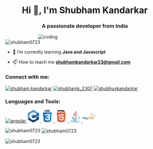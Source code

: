 <h1 align="center">Hi 👋, I'm Shubham Kandarkar</h1>
<h3 align="center">A passionate developer from India</h3>
<img align="right" alt="coding" width="400" src="https://th.bing.com/th/id/OIP.iNmEEsehwyQmNZWEEvjYvwHaH_?w=1000&h=1080&rs=1&pid=ImgDetMain">
<p align="left"> <img src="https://komarev.com/ghpvc/?username=shubham0723&label=Profile%20views&color=0e75b6&style=flat" alt="shubham0723" /> </p>

- 🌱 I’m currently learning **Java and Javascript**

- 📫 How to reach me **shubhamkandarkar23@gmail.com**

<h3 align="left">Connect with me:</h3>
<p align="left">
<a href="https://linkedin.com/in/shubham kandarkar" target="blank"><img align="center" src="https://raw.githubusercontent.com/rahuldkjain/github-profile-readme-generator/master/src/images/icons/Social/linked-in-alt.svg" alt="shubham kandarkar" height="30" width="40" /></a>
<a href="https://www.codechef.com/users/shubhamk_2307" target="blank"><img align="center" src="https://cdn.jsdelivr.net/npm/simple-icons@3.1.0/icons/codechef.svg" alt="shubhamk_2307" height="30" width="40" /></a>
<a href="https://www.hackerrank.com/shubhuvkandarkar" target="blank"><img align="center" src="https://raw.githubusercontent.com/rahuldkjain/github-profile-readme-generator/master/src/images/icons/Social/hackerrank.svg" alt="shubhuvkandarkar" height="30" width="40" /></a>
</p>

<h3 align="left">Languages and Tools:</h3>
<p align="left"> <a href="https://angular.io" target="_blank" rel="noreferrer"> <img src="https://angular.io/assets/images/logos/angular/angular.svg" alt="angular" width="40" height="40"/> </a> <a href="https://www.w3schools.com/cpp/" target="_blank" rel="noreferrer"> <img src="https://raw.githubusercontent.com/devicons/devicon/master/icons/cplusplus/cplusplus-original.svg" alt="cplusplus" width="40" height="40"/> </a> <a href="https://www.w3schools.com/css/" target="_blank" rel="noreferrer"> <img src="https://raw.githubusercontent.com/devicons/devicon/master/icons/css3/css3-original-wordmark.svg" alt="css3" width="40" height="40"/> </a> <a href="https://www.w3.org/html/" target="_blank" rel="noreferrer"> <img src="https://raw.githubusercontent.com/devicons/devicon/master/icons/html5/html5-original-wordmark.svg" alt="html5" width="40" height="40"/> </a> <a href="https://www.java.com" target="_blank" rel="noreferrer"> <img src="https://raw.githubusercontent.com/devicons/devicon/master/icons/java/java-original.svg" alt="java" width="40" height="40"/> </a> <a href="https://www.mysql.com/" target="_blank" rel="noreferrer"> <img src="https://raw.githubusercontent.com/devicons/devicon/master/icons/mysql/mysql-original-wordmark.svg" alt="mysql" width="40" height="40"/> </a>

<p><img align="left" src="https://github-readme-stats.vercel.app/api/top-langs?username=shubham0723&show_icons=true&locale=en&layout=compact" alt="shubham0723" /></p>

<p>&nbsp;<img align="center" src="https://github-readme-stats.vercel.app/api?username=shubham0723&show_icons=true&locale=en" alt="shubham0723" /></p>

<p><img align="center" src="https://github-readme-streak-stats.herokuapp.com/?user=shubham0723&" alt="shubham0723" /></p>
